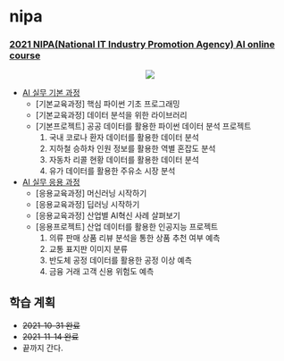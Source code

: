 # nipa

### [2021 NIPA(National IT Industry Promotion Agency) AI online course](https://2021nipa.elice.io/explore)

<p align="center">
  <img src="https://user-images.githubusercontent.com/61646760/142892240-472c6ee1-5153-4ade-9e3d-4618774de73a.png" />
</p>

- [AI 실무 기본 과정](https://2021nipa.elice.io/tracks/1328/info)
  - [기본교육과정] 핵심 파이썬 기초 프로그래밍
  - [기본교육과정] 데이터 분석을 위한 라이브러리
  - [기본프로젝트] 공공 데이터를 활용한 파이썬 데이터 분석 프로젝트
    1. 국내 코로나 환자 데이터를 활용한 데이터 분석
    2. 지하철 승하차 인원 정보를 활용한 역별 혼잡도 분석
    3. 자동차 리콜 현황 데이터를 활용한 데이터 분석
    4. 유가 데이터를 활용한 주유소 시장 분석
- [AI 실무 응용 과정](https://2021nipa.elice.io/tracks/1329/info)
  - [응용교육과정] 머신러닝 시작하기
  - [응용교육과정] 딥러닝 시작하기
  - [응용교육과정] 산업별 AI혁신 사례 살펴보기
  - [응용프로젝트] 산업 데이터를 활용한 인공지능 프로젝트
    1. 의류 판매 상품 리뷰 분석을 통한 상품 추천 여부 예측
    2. 교통 표지판 이미지 분류
    3. 반도체 공정 데이터를 활용한 공정 이상 예측
    4. 금융 거래 고객 신용 위험도 예측

## 학습 계획
- ~~2021-10-31 완료~~
- ~~2021-11-14 완료~~
- 끝까지 간다.

<!-- <p align="center">
  <img src="https://user-images.githubusercontent.com/61646760/135088173-e374261d-d1b7-40dc-a108-0e61d64df82f.png" width="35%" height="35%">
</p> -->
